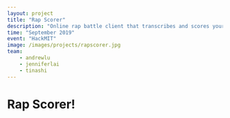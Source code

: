 ```yaml
---
layout: project
title: "Rap Scorer"
description: "Online rap battle client that transcribes and scores your rhymes in real time!"
time: "September 2019"
event: "HackMIT"
image: /images/projects/rapscorer.jpg
team:
    - andrewlu
    - jenniferlai
    - tinashi
---
```


# Rap Scorer!